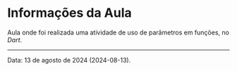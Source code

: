# Informações da Aula

Aula onde foi realizada uma atividade de uso de parâmetros em funções, no _Dart_.

---

Data: 13 de agosto de 2024 (2024-08-13).
